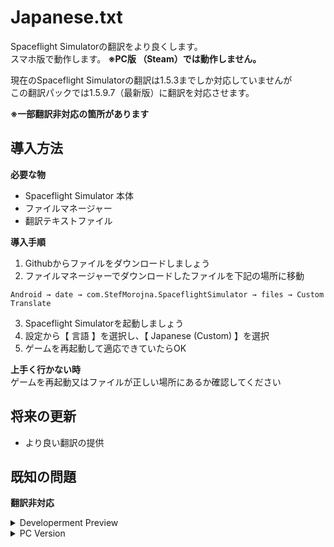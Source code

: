 # Japanese.txt
Spaceflight Simulatorの翻訳をより良くします。  
スマホ版で動作します。 **※PC版 （Steam）では動作しません。**

現在のSpaceflight Simulatorの翻訳は1.5.3までしか対応していませんが  
この翻訳パックでは1.5.9.7（最新版）に翻訳を対応させます。

**※一部翻訳非対応の箇所があります**

**導入方法**
---

**必要な物**
+ Spaceflight Simulator 本体
+ ファイルマネージャー
+ 翻訳テキストファイル

**導入手順**

1. Githubからファイルをダウンロードしましょう
2. ファイルマネージャーでダウンロードしたファイルを下記の場所に移動
``` 
Android → date → com.StefMorojna.SpaceflightSimulator → files → Custom Translate
```
3. Spaceflight Simulatorを起動しましょう
4. 設定から【 言語 】を選択し、【 Japanese (Custom) 】を選択
5. ゲームを再起動して適応できていたらOK

**上手く行かない時**  
ゲームを再起動又はファイルが正しい場所にあるか確認してください  

**将来の更新**
---
- より良い翻訳の提供

**既知の問題**
---

**翻訳非対応**
<details>
<summary>Developerment Preview</summary>
初期画面のボタンとその内容の翻訳が適応できない問題です。<br>
理由：翻訳を適応するための記述が存在しない
</details>

<details>
<summary>PC Version</summary>
初期画面のボタンと下部の説明を翻訳できない問題です。<br>
理由：翻訳を適応するための記述が存在しない
</details>
